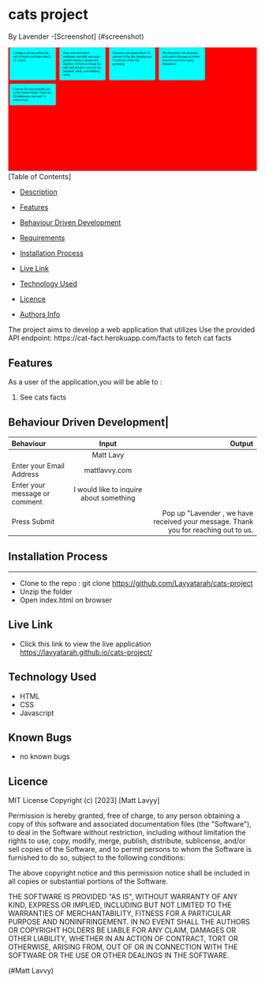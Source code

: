 # cats project
By Lavender 
-[Screenshot] (#screenshot)

![Image](./images/screenshot%201.png)
 [Table of Contents]
- [Description](#description)
 - [Features](#features)
 - [Behaviour Driven Development](#Behaviour-Driven-Development)

 - [Requirements](#requirements)
 - [Installation Process](#installation-Process)
 - [Live Link](#Live-Link)
  - [Technology  Used](#technology-Used)
 - [Licence](#licence)
 - [Authors Info](#Authors-Info)

  <p>The project aims to develop a web application that utilizes Use the provided API endpoint: https://cat-fact.herokuapp.com/facts to fetch cat facts</p>

## Features
As a user of the application,you will be able to :
1. See cats facts


## Behaviour Driven Development|
| Behaviour      | Input        | Output       |
| :------------- | :----------: | -----------: |
|   |   Matt Lavy |     |
| Enter your Email Address  | mattlavvy.com |   |
| Enter your message or comment   |  I would like to inquire about something     |     |
| Press Submit|     |Pop up "Lavender , we have received your message. Thank you for reaching out to us.|

 ## Installation Process
 ****
* Clone to the repo : git clone https://github.com/Lavyatarah/cats-project
* Unzip the folder
* Open index.html on browser



## Live Link
- Click this link to view the live application  https://lavyatarah.github.io/cats-project/


## Technology  Used
* HTML 
* CSS 
* Javascript



## Known Bugs
* no known bugs


## Licence
MIT License
Copyright (c) [2023] [Matt Lavyy]
<p>Permission is hereby granted, free of charge, to any person obtaining a copy
of this software and associated documentation files (the "Software"), to deal
in the Software without restriction, including without limitation the rights
to use, copy, modify, merge, publish, distribute, sublicense, and/or sell
copies of the Software, and to permit persons to whom the Software is
furnished to do so, subject to the following conditions:</p>
<p>The above copyright notice and this permission notice shall be included in all
copies or substantial portions of the Software.</p>
<p>THE SOFTWARE IS PROVIDED "AS IS", WITHOUT WARRANTY OF ANY KIND, EXPRESS OR
IMPLIED, INCLUDING BUT NOT LIMITED TO THE WARRANTIES OF MERCHANTABILITY,
FITNESS FOR A PARTICULAR PURPOSE AND NONINFRINGEMENT. IN NO EVENT SHALL THE
AUTHORS OR COPYRIGHT HOLDERS BE LIABLE FOR ANY CLAIM, DAMAGES OR OTHER
LIABILITY, WHETHER IN AN ACTION OF CONTRACT, TORT OR OTHERWISE, ARISING FROM,
OUT OF OR IN CONNECTION WITH THE SOFTWARE OR THE USE OR OTHER DEALINGS IN THE
SOFTWARE. </p>
(#Matt Lavvy)

